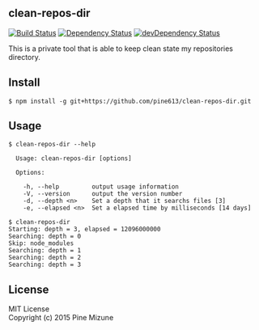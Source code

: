 clean-repos-dir
---------------

[![Build Status](https://travis-ci.org/pine613/clean-repos-dir.svg?branch=master)](https://travis-ci.org/pine613/clean-repos-dir)
[![Dependency Status](https://david-dm.org/pine613/clean-repos-dir.svg)](https://david-dm.org/pine613/clean-repos-dir)
[![devDependency Status](https://david-dm.org/pine613/clean-repos-dir/dev-status.svg)](https://david-dm.org/pine613/clean-repos-dir#info=devDependencies)

This is a private tool that is able to keep clean state  my repositories directory.

## Install

```
$ npm install -g git+https://github.com/pine613/clean-repos-dir.git
```

## Usage

```
$ clean-repos-dir --help

  Usage: clean-repos-dir [options]

  Options:

    -h, --help         output usage information
    -V, --version      output the version number
    -d, --depth <n>    Set a depth that it searchs files [3]
    -e, --elapsed <n>  Set a elapsed time by milliseconds [14 days]

$ clean-repos-dir
Starting: depth = 3, elapsed = 12096000000
Searching: depth = 0
Skip: node_modules
Searching: depth = 1
Searching: depth = 2
Searching: depth = 3
```

## License
MIT License<br />
Copyright (c) 2015 Pine Mizune
